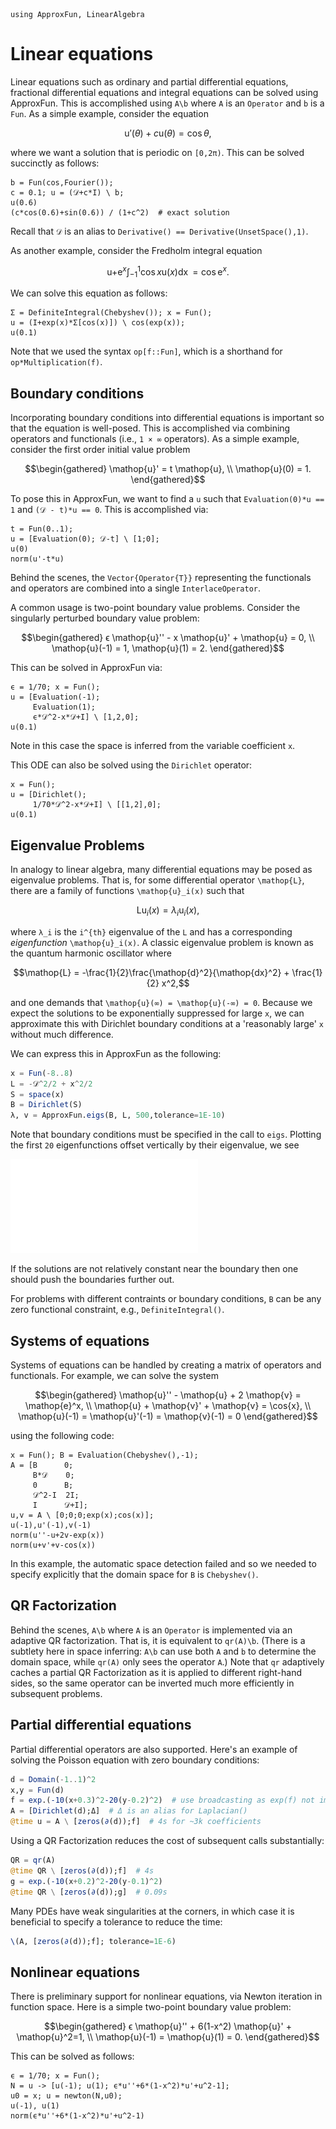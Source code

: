 ```@setup using-pkgs
using ApproxFun, LinearAlgebra
```

# Linear equations

Linear equations such as ordinary and partial differential equations, fractional differential equations and integral equations can be solved using ApproxFun.  This is accomplished using `A\b` where `A` is an `Operator` and `b` is a `Fun`.  As a simple example, consider the equation

```math
\mathop{u}'(θ) + c \mathop{u}(θ) = \cos{θ},
```

where we want a solution that is periodic on ``[0,2π)``.  This can be solved succinctly as follows:

```@repl using-pkgs
b = Fun(cos,Fourier());
c = 0.1; u = (𝒟+c*I) \ b;
u(0.6)
(c*cos(0.6)+sin(0.6)) / (1+c^2)  # exact solution
```

Recall that `𝒟` is an alias to `Derivative() == Derivative(UnsetSpace(),1)`.

As another example, consider the Fredholm integral equation

```math
\mathop{u} + \mathop{e}^x \int_{-1}^1 \cos{x} \mathop{u}(x) \mathop{dx} = \cos{\mathop{e}^x}.
```

We can solve this equation as follows:

```@repl using-pkgs
Σ = DefiniteIntegral(Chebyshev()); x = Fun();
u = (I+exp(x)*Σ[cos(x)]) \ cos(exp(x));
u(0.1)
```

Note that we used the syntax `op[f::Fun]`, which is a shorthand for `op*Multiplication(f)`.

## Boundary conditions

Incorporating boundary conditions into differential equations is important so that the equation is well-posed.  This is accomplished via combining operators and functionals (i.e., `1 × ∞` operators).  As a simple example, consider the first order initial value problem

```math
\begin{gathered}
    \mathop{u}' = t \mathop{u}, \\
    \mathop{u}(0) = 1.
\end{gathered}
```

To pose this in ApproxFun, we want to find a `u` such that `Evaluation(0)*u == 1` and `(𝒟 - t)*u == 0`.  This is accomplished via:

```@repl using-pkgs
t = Fun(0..1);
u = [Evaluation(0); 𝒟-t] \ [1;0];
u(0)
norm(u'-t*u)
```

Behind the scenes, the `Vector{Operator{T}}` representing the functionals and operators are combined into a single `InterlaceOperator`.

A common usage is two-point boundary value problems. Consider the singularly perturbed boundary value problem:

```math
\begin{gathered}
    ϵ \mathop{u}'' - x \mathop{u}' + \mathop{u} = 0, \\
    \mathop{u}(-1) = 1, \mathop{u}(1) = 2.
\end{gathered}
```

This can be solved in ApproxFun via:

```@repl using-pkgs
ϵ = 1/70; x = Fun();
u = [Evaluation(-1);
     Evaluation(1);
     ϵ*𝒟^2-x*𝒟+I] \ [1,2,0];
u(0.1)
```

Note in this case the space is inferred from the variable coefficient `x`.

This ODE can also be solved using the `Dirichlet` operator:

```@repl using-pkgs
x = Fun();
u = [Dirichlet();
     1/70*𝒟^2-x*𝒟+I] \ [[1,2],0];
u(0.1)
```

## Eigenvalue Problems

In analogy to linear algebra, many differential equations may be posed as eigenvalue problems. That is, for some differential operator ``\mathop{L}``, there are a family of functions ``\mathop{u}_i(x)`` such that

```math
\mathop{L} \mathop{u}_i(x) = λ_i \mathop{u}_i(x),
```

where ``λ_i`` is the ``i^{th}`` eigenvalue of the ``L`` and has a corresponding *eigenfunction* ``\mathop{u}_i(x)``. A classic eigenvalue problem is known as the quantum harmonic oscillator where

```math
\mathop{L} = -\frac{1}{2}\frac{\mathop{d}^2}{\mathop{dx}^2} + \frac{1}{2} x^2,
```

and one demands that ``\mathop{u}(∞) = \mathop{u}(-∞) = 0``. Because we expect the solutions to be exponentially suppressed for large ``x``, we can approximate this with Dirichlet boundary conditions at a 'reasonably large' ``x`` without much difference.

We can express this in ApproxFun as the following:

```julia
x = Fun(-8..8)
L = -𝒟^2/2 + x^2/2
S = space(x)
B = Dirichlet(S)
λ, v = ApproxFun.eigs(B, L, 500,tolerance=1E-10)
```

Note that boundary conditions must be specified in the call to `eigs`. Plotting the first ``20`` eigenfunctions offset vertically by their eigenvalue, we see

![harmonic_eigs](../assets/Harmonic_eigs.pdf)

If the solutions are not relatively constant near the boundary then one should push the boundaries further out.

For problems with different contraints or boundary conditions, `B` can be any zero functional constraint, e.g., `DefiniteIntegral()`.

## Systems of equations

Systems of equations can be handled by creating a matrix of operators and functionals.  For example, we can solve the system

```math
\begin{gathered}
    \mathop{u}'' - \mathop{u} + 2 \mathop{v} = \mathop{e}^x,  \\
    \mathop{u} + \mathop{v}' + \mathop{v} = \cos{x}, \\
    \mathop{u}(-1) = \mathop{u}'(-1) = \mathop{v}(-1) = 0
\end{gathered}
```

using the following code:

```@repl using-pkgs
x = Fun(); B = Evaluation(Chebyshev(),-1);
A = [B      0;
     B*𝒟    0;
     0      B;
     𝒟^2-I  2I;
     I      𝒟+I];
u,v = A \ [0;0;0;exp(x);cos(x)];
u(-1),u'(-1),v(-1)
norm(u''-u+2v-exp(x))
norm(u+v'+v-cos(x))
```

In this example, the automatic space detection failed and so we needed to specify explicitly that the domain space for `B` is `Chebyshev()`.

## QR Factorization

Behind the scenes, `A\b` where `A` is an `Operator` is implemented via an adaptive QR factorization.  That is, it is equivalent to `qr(A)\b`.  (There is a subtlety here in space inferring: `A\b` can use both `A` and `b` to determine the domain space, while `qr(A)` only sees the operator `A`.)  Note that `qr` adaptively caches a partial QR Factorization
as it is applied to different right-hand sides, so the same operator can be inverted much more efficiently in subsequent problems.

## Partial differential equations

Partial differential operators are also supported.  Here's an example
of solving the Poisson equation with zero boundary conditions:

```julia
d = Domain(-1..1)^2
x,y = Fun(d)
f = exp.(-10(x+0.3)^2-20(y-0.2)^2)  # use broadcasting as exp(f) not implemented in 2D
A = [Dirichlet(d);Δ]  # Δ is an alias for Laplacian()
@time u = A \ [zeros(∂(d));f]  # 4s for ~3k coefficients
```

Using a QR Factorization reduces the cost of subsequent calls substantially:

```julia
QR = qr(A)
@time QR \ [zeros(∂(d));f]  # 4s
g = exp.(-10(x+0.2)^2-20(y-0.1)^2)
@time QR \ [zeros(∂(d));g]  # 0.09s
```

Many PDEs have weak singularities at the corners, in which case it is beneficial to specify a tolerance to reduce the time:

```julia
\(A, [zeros(∂(d));f]; tolerance=1E-6)
```

## Nonlinear equations

There is preliminary support for nonlinear equations, via Newton iteration in function space.  Here is a simple two-point boundary value problem:

```math
\begin{gathered}
    ϵ \mathop{u}'' + 6(1-x^2) \mathop{u}' + \mathop{u}^2=1, \\
    \mathop{u}(-1) = \mathop{u}(1) = 0.
\end{gathered}
```

This can be solved as follows:

```@repl using-pkgs
ϵ = 1/70; x = Fun();
N = u -> [u(-1); u(1); ϵ*u''+6*(1-x^2)*u'+u^2-1];
u0 = x; u = newton(N,u0);
u(-1), u(1)
norm(ϵ*u''+6*(1-x^2)*u'+u^2-1)
```
